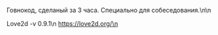 Говнокод, сделаный за 3 часа. Специально для собеседования.\n\n

Love2d -v 0.9.1\n
https://love2d.org/\n



